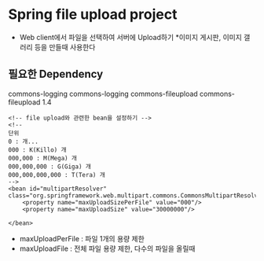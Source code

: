 # Spring file upload project
* Web client에서 파일을 선택하여 서버에  Upload하기
*이미지 게시판, 이미지 갤러리 등을 만들때 사용한다

## 필요한 Dependency

<exclusion>
<groupId>commons-logging</groupId>
<artifactId>commons-logging</artifactId>
</exclusion>

<dependency>
<groupId>commons-fileupload</groupId>
<artifactId>commons-fileupload</artifactId>
<version>1.4</version>
</dependency>



	<!-- file upload와 관련한 bean을 설정하기 -->
	<!-- 
	단위
	0 : 개...
	000 : K(Killo) 개
	000,000 : M(Mega) 개
	000,000,000 : G(Giga) 개
	000,000,000,000 : T(Tera) 개
	-->
	<bean id="multipartResolver" class="org.springframework.web.multipart.commons.CommonsMultipartResolver">
		<property name="maxUploadSizePerFile" value="000"/>
		<property name="maxUploadSize" value="30000000"/>
	
	</bean>
	
* maxUploadPerFile : 파일 1개의 용량 제한
* maxUploadFile : 전체 파일 용량 제한, 다수의 파일을 올릴때